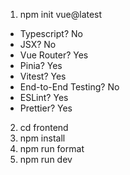 1. npm init vue@latest
  - Typescript? No
  - JSX? No
  - Vue Router? Yes
  - Pinia? Yes
  - Vitest? Yes
  - End-to-End Testing? No
  - ESLint? Yes
  - Prettier? Yes
2. cd frontend
3. npm install
4. npm run format
5. npm run dev